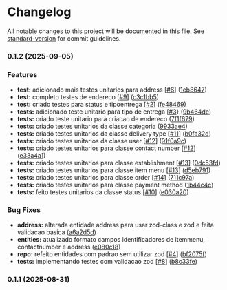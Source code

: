 # Changelog

All notable changes to this project will be documented in this file. See [standard-version](https://github.com/conventional-changelog/standard-version) for commit guidelines.

### 0.1.2 (2025-09-05)


### Features

* **test:** adicionado mais testes unitarios para address [[#6](https://github.com/Pedro-0101/sistemaLanchonete/issues/6)] ([1eb8647](https://github.com/Pedro-0101/sistemaLanchonete/commit/1eb86472aa923fa290d133bbb249ff492083101d))
* **test:** completo testes de endereco [[#9](https://github.com/Pedro-0101/sistemaLanchonete/issues/9)] ([c3c1bb5](https://github.com/Pedro-0101/sistemaLanchonete/commit/c3c1bb5eb44082703a9d3375807ed6b55c65689c))
* **test:** criado testes para status e tipoentrega [[#2](https://github.com/Pedro-0101/sistemaLanchonete/issues/2)] ([fe48469](https://github.com/Pedro-0101/sistemaLanchonete/commit/fe484697b51eab3fa737a24cd8ee0fbec0e08aa4))
* **tests:** adicionado teste unitario para tipo de entrega [[#3](https://github.com/Pedro-0101/sistemaLanchonete/issues/3)} ([9b464de](https://github.com/Pedro-0101/sistemaLanchonete/commit/9b464de4eb1063c119c046d904764dfa2d855319))
* **tests:** criado teste unitario para criacao de endereco ([7f1f679](https://github.com/Pedro-0101/sistemaLanchonete/commit/7f1f67926a34d836874bb52c19b74b98243598f3))
* **tests:** criado testes unitarios da classe categoria ([9933ae4](https://github.com/Pedro-0101/sistemaLanchonete/commit/9933ae484cc326a0d2525f706bd48f781f390767))
* **tests:** criado testes unitarios da classe delivery type [[#11](https://github.com/Pedro-0101/sistemaLanchonete/issues/11)] ([b0fa32d](https://github.com/Pedro-0101/sistemaLanchonete/commit/b0fa32de7a0d925370615c3a3adaa95663b3d308))
* **tests:** criado testes unitarios da classe user [[#12](https://github.com/Pedro-0101/sistemaLanchonete/issues/12)] ([91f0a9c](https://github.com/Pedro-0101/sistemaLanchonete/commit/91f0a9c2b04256250fe84202405c3180349157d9))
* **tests:** criado testes unitarios para classe contact number [[#12](https://github.com/Pedro-0101/sistemaLanchonete/issues/12)] ([e33a4a1](https://github.com/Pedro-0101/sistemaLanchonete/commit/e33a4a1a26feaab22e9bc03774183ab0a8916fc7))
* **tests:** criado testes unitarios para classe establishment [[#13](https://github.com/Pedro-0101/sistemaLanchonete/issues/13)] ([0dc53fd](https://github.com/Pedro-0101/sistemaLanchonete/commit/0dc53fd28f5fa90c7c81c5e31244c4b250d16a9e))
* **tests:** criado testes unitarios para classe item menu [[#13](https://github.com/Pedro-0101/sistemaLanchonete/issues/13)] ([d5eb791](https://github.com/Pedro-0101/sistemaLanchonete/commit/d5eb791edb13634ef2a8a8ee5dd291407eb8bf6b))
* **tests:** criado testes unitarios para classe order [[#14](https://github.com/Pedro-0101/sistemaLanchonete/issues/14)] ([711c97a](https://github.com/Pedro-0101/sistemaLanchonete/commit/711c97a317cfe410fa1777f8ba510bc76ab4a63a))
* **tests:** criado testes unitarios para classe payment method ([1b44c4c](https://github.com/Pedro-0101/sistemaLanchonete/commit/1b44c4cf4d0d8b88a9d9a5f164779d020809e426))
* **tests:** feito testes unitarios da classe status [[#10](https://github.com/Pedro-0101/sistemaLanchonete/issues/10)] ([e030a20](https://github.com/Pedro-0101/sistemaLanchonete/commit/e030a20e66af7b4b49dec0ee75c45b636d5ceec2))


### Bug Fixes

* **address:** alterada entidade address para usar zod-class e zod e feita validacao basica ([a6a2d5d](https://github.com/Pedro-0101/sistemaLanchonete/commit/a6a2d5d9b3571fcf0de0e3893d77b8df1bcc86b1))
* **entities:** atualizado formato campos identificadores de itemmenu, contactnumber e address ([e080c18](https://github.com/Pedro-0101/sistemaLanchonete/commit/e080c18b653314b17909c863c2273fa075f221c2))
* **repo:** refeito entidades com padrao sem utilizar zod [[#4](https://github.com/Pedro-0101/sistemaLanchonete/issues/4)] ([bf2075f](https://github.com/Pedro-0101/sistemaLanchonete/commit/bf2075f8bb7f9d1e8b62d598e91f1b893aaeb7d2))
* **tests:** implementando testes com validacao zod [[#8](https://github.com/Pedro-0101/sistemaLanchonete/issues/8)] ([b8c33fe](https://github.com/Pedro-0101/sistemaLanchonete/commit/b8c33fe44812e2af7d0d674ed0e7caf0792c9b76))

### 0.1.1 (2025-08-31)
